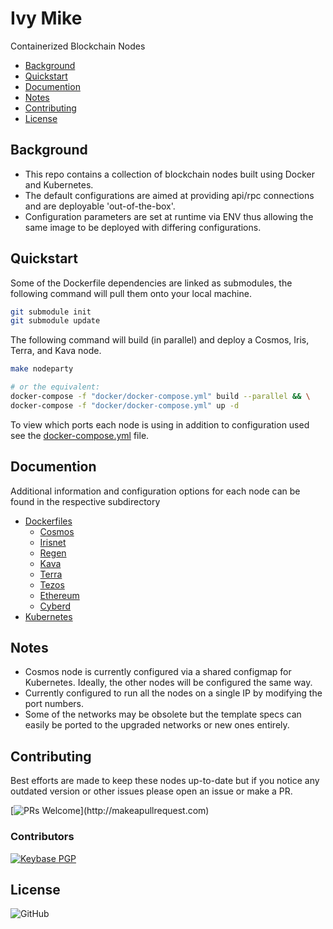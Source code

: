 # Ivy Mike

Containerized Blockchain Nodes

<!-- @import "[TOC]" {cmd="toc" depthFrom=2 depthTo=2 orderedList=false} -->

<!-- code_chunk_output -->

- [Background](#background)
- [Quickstart](#quickstart)
- [Documention](#documention)
- [Notes](#notes)
- [Contributing](#contributing)
- [License](#license)

<!-- /code_chunk_output -->

## Background

- This repo contains a collection of blockchain nodes built using Docker and Kubernetes.
- The default configurations are aimed at providing api/rpc connections and are deployable 'out-of-the-box'.
- Configuration parameters are set at runtime via ENV thus allowing the same image to be deployed with differing configurations.

## Quickstart

Some of the Dockerfile dependencies are linked as submodules, the following command will pull them onto your local machine.

```bash
git submodule init
git submodule update
```

The following command will build (in parallel) and deploy a Cosmos, Iris, Terra, and Kava node.

```bash
make nodeparty

# or the equivalent:
docker-compose -f "docker/docker-compose.yml" build --parallel && \
docker-compose -f "docker/docker-compose.yml" up -d
```

To view which ports each node is using in addition to configuration used see the [docker-compose.yml](./docker/docker-compose.yml) file.

## Documention

Additional information and configuration options for each node can be found in the respective subdirectory

- [Dockerfiles](./docs/dockerfiles.md)
  - [Cosmos](./docs/docker-cosmos/README.md)
  - [Irisnet](./docs/docker-irisnet/README.md)
  - [Regen](./docs/docker-regen/README.md)
  - [Kava](./docs/docker-kava/README.md)
  - [Terra](./docs/docker-terra/README.md)
  - [Tezos](./docs/docker-tezos/README.md)
  - [Ethereum](./docs/docker-ethereum/README.md)
  - [Cyberd](./docs/docker-cyberd/README.md)
- [Kubernetes](./docs/kubernetes.md)

## Notes

- Cosmos node is currently configured via a shared configmap for Kubernetes. Ideally, the other nodes will be configured the same way.
- Currently configured to run all the nodes on a single IP by modifying the port numbers.
- Some of the networks may be obsolete but the template specs can easily be ported to the upgraded networks or new ones entirely.

## Contributing

Best efforts are made to keep these nodes up-to-date but if you notice any outdated version or other issues please open an issue or make a PR.

[![PRs Welcome](https://img.shields.io/badge/PRs-welcome-brightgreen.svg?)](http://makeapullrequest.com)

### Contributors

[![Keybase PGP](https://img.shields.io/keybase/pgp/ryanhendricks.svg?label=keybase&logo=keybase&logoColor=white)](https://keybase.io/ryanhendricks)

## License

![GitHub](https://img.shields.io/github/license/ryanhendricks/ivy-mike.svg)
